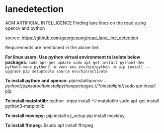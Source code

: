# lanedetection
ACM ARTIFICIAL INTELLIGENCE
Finding lane lines on the road using opencv and python

source:
https://github.com/georgesung/road_lane_line_detection

Requirements are mentioned in the above link

**For linux users:**
**Use python virtual environment to isolate below packages.**
`sudo apt-get update
sudo apt-get install python3-dev python3-venv
python3 -m venv env
env/bin/python -m pip install --upgrade pip setuptools
source env/bin/activate`


**To install python and opencv:**
$pip install opencv-python
//pip is a tool to install python packages.
//To install pip
//$sudo apt install pip

**To install matplotlib:**
python -mpip install -U matplotlib
sudo apt-get install python3-matplotlib

**To install moviepy:**
pip install ez_setup
pip install moviepy

**To install ffmpeg:**
$sudo apt install ffmpeg

